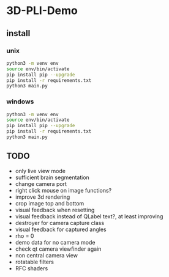 # 3D-PLI-Demo

## install

### unix
``` sh
python3 -m venv env
source env/bin/activate
pip install pip --upgrade
pip install -r requirements.txt
python3 main.py
```

### windows
``` sh
python3 -m venv env
source env/bin/activate
pip install pip --upgrade
pip install -r requirements.txt
python3 main.py
```

## TODO

- only live view mode
- sufficient brain segmentation
- change camera port
- right click mouse on image functions?
- improve 3d rendering
- crop image top and bottom
- visual feedback when resetting
- visual feedback instead of QLabel text?, at least improving
- destroyer for camera capture class
- visual feedback for captured angles
- rho = 0
- demo data for no camera mode
- check qt camera viewfinder again
- non central camera view
- rotatable filters
- RFC shaders
